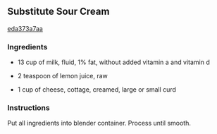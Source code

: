 ## Substitute Sour Cream

[eda373a7aa](http://www.food.com/recipe/substitute-sour-cream-41770)

### Ingredients

 - 13 cup of milk, fluid, 1% fat, without added vitamin a and vitamin d

 - 2 teaspoon of lemon juice, raw

 - 1 cup of cheese, cottage, creamed, large or small curd

### Instructions

Put all ingredients into blender container. Process until smooth.